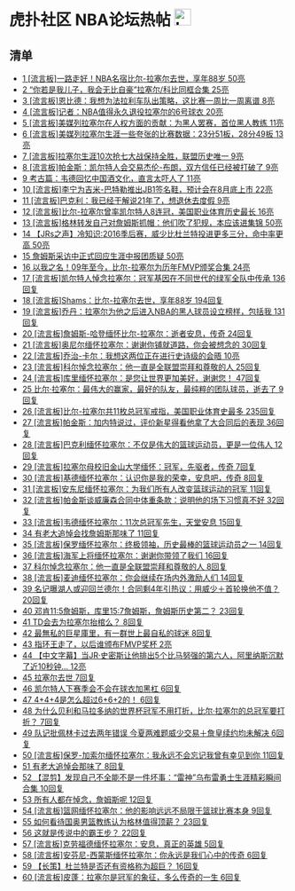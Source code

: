 # 虎扑社区 NBA论坛热帖 <img src="https://file.ipadown.com/tophub/assets/images/media/bbs.hupu.com.png_50x50.png" width="30" alt="Logo"></img>

## 清单

* [1 [流言板]一路走好！NBA名宿比尔-拉塞尔去世，享年88岁 50亮](https://bbs.hupu.com/54974173.html)
* [2 “你若是我儿子，我会无比自豪”拉塞尔/科比同框合集 25亮](https://bbs.hupu.com/54974470.html)
* [3 [流言板]恩比德：我想为法拉利车队出策略，这比赛一周比一周离谱 8亮](https://bbs.hupu.com/54975525.html)
* [4 [流言板]记者：NBA值得永久退役拉塞尔的6号球衣 20亮](https://bbs.hupu.com/54975302.html)
* [5 [流言板]美媒列拉塞尔在人权方面的贡献：为黑人罢赛，首位黑人教练 11亮](https://bbs.hupu.com/54975350.html)
* [6 [流言板]美媒列拉塞尔生涯一些夸张的比赛数据：23分51板，28分49板 13亮](https://bbs.hupu.com/54975396.html)
* [7 [流言板]拉塞尔生涯10次抢七大战保持全胜，联盟历史唯一 9亮](https://bbs.hupu.com/54975371.html)
* [8 [流言板]帕金斯：凯尔特人会交易杰伦-布朗，双方信任已经被打破了 9亮](https://bbs.hupu.com/54975452.html)
* [9 考古篇：韦德回忆中国酒文化，直言太吓人了 11亮](https://bbs.hupu.com/54972038.html)
* [10 [流言板]李宁为吉米-巴特勒推出JB1签名鞋，预计会在8月底上市 22亮](https://bbs.hupu.com/54970649.html)
* [11 [流言板]巴克利：我已经干解说21年了，想退休去度假 9亮](https://bbs.hupu.com/54975310.html)
* [12 [流言板]比尔-拉塞尔曾率凯尔特人8连冠，美国职业体育历史最长 16亮](https://bbs.hupu.com/54974400.html)
* [13 [流言板]格林转发自己对詹姆斯抓帽：他们吹了犯规，本应该进集锦 50亮](https://bbs.hupu.com/54966676.html)
* [14 【JRs之声】冷知识:2016季后赛，威少比杜兰特投进更多三分，命中率更高 50亮](https://bbs.hupu.com/54968019.html)
* [15 詹姆斯采访中正式回应生涯中报团质疑 50亮](https://bbs.hupu.com/54965908.html)
* [16 以我之名！09年至今，比尔-拉塞尔为历年FMVP颁奖合集 24亮](https://bbs.hupu.com/54974741.html)
* [17 [流言板]凯尔特人悼念拉塞尔：冠军基因在不同世代的绿军全队中传承 136回复](https://bbs.hupu.com/54974719.html)
* [18 [流言板]Shams：比尔-拉塞尔去世，享年88岁 194回复](https://bbs.hupu.com/54974172.html)
* [19 [流言板]乔丹：拉塞尔为他之后进入NBA的黑人球员设立榜样，包括我 131回复](https://bbs.hupu.com/54974761.html)
* [20 [流言板]詹姆斯-哈登缅怀比尔-拉塞尔：逝者安息，传奇 24回复](https://bbs.hupu.com/54975032.html)
* [21 [流言板]奥尼尔缅怀拉塞尔：谢谢你铺就道路，你会被想念的 30回复](https://bbs.hupu.com/54975379.html)
* [22 [流言板]乔治-卡尔：我想这两位正在进行史诗级的会晤 10亮](https://bbs.hupu.com/54975233.html)
* [23 [流言板]科尔悼念拉塞尔：他一直是全联盟崇拜和尊敬的人 25回复](https://bbs.hupu.com/54975191.html)
* [24 [流言板]库里缅怀拉塞尔：是您让世界更加美好，谢谢您！ 47回复](https://bbs.hupu.com/54975637.html)
* [25 比尔·拉塞尔：最伟大的赢家，最好的队友，最纯粹的团队球员，逝去了 9回复](https://bbs.hupu.com/54975285.html)
* [26 [流言板]比尔-拉塞尔共11枚总冠军戒指，美国职业体育史最多 235回复](https://bbs.hupu.com/54974227.html)
* [27 [流言板]帕金斯：加内特说过，评价新星得看他拿了大合同后的表现 36回复](https://bbs.hupu.com/54975553.html)
* [28 [流言板]巴克利缅怀拉塞尔：不仅是伟大的篮球运动员，更是一位伟人 12回复](https://bbs.hupu.com/54975455.html)
* [29 [流言板]拉塞尔母校旧金山大学缅怀：冠军，先驱者，传奇 7回复](https://bbs.hupu.com/54975473.html)
* [30 [流言板]基德缅怀拉塞尔：认识你是我的荣幸，安息吧，传奇 8回复](https://bbs.hupu.com/54975416.html)
* [31 [流言板]安东尼缅怀拉塞尔：为我们所有人改变篮球运动的冠军 11回复](https://bbs.hupu.com/54975436.html)
* [32 [流言板]帕金斯谈威廉森合同中体重条款：说明他的场下习惯真不好 32回复](https://bbs.hupu.com/54975514.html)
* [33 [流言板]韦德缅怀拉塞尔：11次总冠军先生，天堂安息 15回复](https://bbs.hupu.com/54975037.html)
* [34 有老大追悼会找詹姆斯那味了 11回复](https://bbs.hupu.com/54975629.html)
* [35 [流言板]保罗缅怀拉塞尔：终极领袖，历史最棒的篮球运动员之一 14回复](https://bbs.hupu.com/54975066.html)
* [36 [流言板]海军上将缅怀拉塞尔：谢谢你带领了我们 16回复](https://bbs.hupu.com/54975248.html)
* [37 科尔悼念拉塞尔：他一直是全联盟崇拜和尊敬的人 8回复](https://bbs.hupu.com/54975683.html)
* [38 [流言板]麦迪缅怀拉塞尔：你会继续在场内外激励人们 14回复](https://bbs.hupu.com/54975208.html)
* [39 名记曝湖人或迎回兰德尔！合同剩4年引热议：用威少＋首轮换他不值？ 20回复](https://bbs.hupu.com/54975471.html)
* [40 邓肯11:5詹姆斯，库里15:7詹姆斯，詹姆斯历史第二？ 23回复](https://bbs.hupu.com/54975470.html)
* [41 TD会去为拉塞尔抬棺么？ 8回复](https://bbs.hupu.com/54975408.html)
* [42 最無私的巨星庫里，有一群世上最自私的球迷 8回复](https://bbs.hupu.com/54975499.html)
* [43 指环王走了，以后谁颁布FMVP奖杯 2亮](https://bbs.hupu.com/54975341.html)
* [44 【中文字幕】当JR·史密斯让他排出5个比马努强的第六人，阿里纳斯沉默了近10秒钟… 12亮](https://bbs.hupu.com/54967101.html)
* [45 拉塞尔去世 7回复](https://bbs.hupu.com/54975459.html)
* [46 凯尔特人下赛季会不会在球衣加黑杠 6回复](https://bbs.hupu.com/54975411.html)
* [47 4+4+4是怎么超过6+6+2的！ 6回复](https://bbs.hupu.com/54975358.html)
* [48 为什么贝利和马拉多纳的世界杯冠军不用打折，比尔·拉塞尔的总冠军要打折？ 7回复](https://bbs.hupu.com/54975356.html)
* [49 队记批佩林卡过去两年错误 今夏两难题威少交易＋詹皇续约均未解决 6回复](https://bbs.hupu.com/54975578.html)
* [50 [流言板]保罗-加索尔缅怀拉塞尔：我永远不会忘记我曾有幸见到你 11回复](https://bbs.hupu.com/54975108.html)
* [51 有老大追悼会那味了 8回复](https://bbs.hupu.com/54975633.html)
* [52 【混剪】发现自己不全能不是一件坏事：“雷神”乌布雷勇士生涯精彩瞬间合集 10回复](https://bbs.hupu.com/54975308.html)
* [53 所有人都在悼念，詹姆斯呢 12回复](https://bbs.hupu.com/54975703.html)
* [54 [流言板]篮网缅怀拉塞尔：他的影响远远不局限于篮球比赛本身 9回复](https://bbs.hupu.com/54975048.html)
* [55 如何看待国奥男篮教练认为格林值得顶薪？ 23回复](https://bbs.hupu.com/54975330.html)
* [56 这就是传说中的霸王步？ 22回复](https://bbs.hupu.com/54975154.html)
* [57 [流言板]克劳福德缅怀拉塞尔：安息，真正的英雄 5回复](https://bbs.hupu.com/54975169.html)
* [58 [流言板]安芬尼-西蒙斯缅怀拉塞尔：你永远是我们心中的传奇 6回复](https://bbs.hupu.com/54975160.html)
* [59 【长策】杜兰特是否还有资格称为超巨？ 16回复](https://bbs.hupu.com/54975320.html)
* [60 [流言板]皮蓬：拉塞尔是冠军的象征，多么传奇的一生 6回复](https://bbs.hupu.com/54975056.html)
